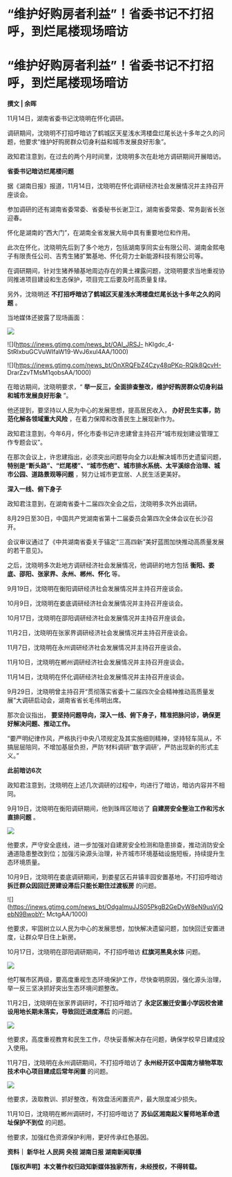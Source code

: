 # “维护好购房者利益”！省委书记不打招呼，到烂尾楼现场暗访

# “维护好购房者利益”！省委书记不打招呼，到烂尾楼现场暗访

**撰文 | 余晖**

11月14日，湖南省委书记沈晓明在怀化调研。

调研期间，沈晓明不打招呼暗访了鹤城区天星浅水湾楼盘烂尾长达十多年之久的问题，他要求“维护好购房群众切身利益和城市发展良好形象”。

政知君注意到，在过去的两个月时间里，沈晓明多次在赴地方调研期间开展暗访。

**省委书记暗访烂尾楼问题**

据《湖南日报》报道，11月14日，沈晓明在怀化调研经济社会发展情况并主持召开座谈会。

参加调研的还有湖南省委常委、省委秘书长谢卫江，湖南省委常委、常务副省长张迎春。

怀化是湖南的“西大门”，在湖南全省发展大局中具有重要地位和作用。

此次在怀化，沈晓明先后到了多个地方，包括湖南享同实业有限公司、湖南金熙电子有限责任公司、吉秀生猪扩繁基地、怀化荷力士新能源科技有限公司等。

在调研期间，针对生猪养殖基地周边存在的黄土裸露问题，沈晓明要求当地重视协同推进项目建设和生态保护，项目完工后要及时高质量复绿。

另外，沈晓明还 **不打招呼暗访了鹤城区天星浅水湾楼盘烂尾长达十多年之久的问题** 。

当地媒体还披露了现场画面：

![](https://inews.gtimg.com/news_bt/OR8Mx5U-qs5LmlFOgJzroXMjvPQCp73GTTaQLy1VRUzEsAA/1000)

![](https://inews.gtimg.com/news_bt/OAI_JRSJ-
hKIgdc_4-StRlxbuGCVuWIfaW19-WvJ6xul4AA/1000)

![](https://inews.gtimg.com/news_bt/OnXRQFbZ4Czy48qPKp-RQlk8QcvH-
DrarZzvTMsM1qobsAA/1000)

在暗访期间，沈晓明要求，“ **举一反三，全面排查整改，维护好购房群众切身利益和城市发展良好形象** ”。

他还提到，要坚持以人民为中心的发展思想，提高居民收入， **办好民生实事，防范化解各领域重大风险** ，在着力保障和改善民生上展现新作为。

政知君注意到，今年6月，怀化市委书记许忠建曾主持召开“城市规划建设管理工作专题会议”。

在那次会议上，许忠建指出，必须突出问题导向全力以赴解决城市历史遗留问题，
**特别是“断头路”、“烂尾楼”、“城市伤疤”、城市排水系统、太平溪综合治理、城市公园、道路景观等问题** ，努力让城市更宜居、人民生活更美好。

**深入一线、俯下身子**

政知君注意到，在湖南省委十二届四次全会之后，沈晓明多次外出调研。

8月29日至30日，中国共产党湖南省第十二届委员会第四次全体会议在长沙召开。

会议审议通过了《中共湖南省委关于锚定“三高四新”美好蓝图加快推动高质量发展的若干意见》。

之后，沈晓明多次赴地方调研经济社会发展情况，他调研的地方包括 **衡阳、娄底、邵阳、张家界、永州、郴州、怀化** 等。

9月19日，沈晓明在衡阳调研经济社会发展情况并主持召开座谈会。

10月9日，沈晓明在娄底调研经济社会发展情况并主持召开座谈会。

10月17日，沈晓明在邵阳调研经济社会发展情况并主持召开座谈会。

11月2日，沈晓明在张家界调研经济社会发展情况并主持召开座谈会。

11月7日，沈晓明在永州调研经济社会发展情况并主持召开座谈会。

11月10日，沈晓明在郴州调研经济社会发展情况并主持召开座谈会。

11月14日，沈晓明在怀化调研经济社会发展情况并主持召开座谈会。

9月29日，沈晓明曾主持召开“贯彻落实省委十二届四次全会精神推动高质量发展”大调研启动会，湖南省省长毛伟明出席。

那次会议指出， **要坚持问题导向，深入一线、俯下身子，精准把脉问诊，确保更好解决问题、推动工作。**

“要严明纪律作风，严格执行中央八项规定及其实施细则精神，坚持轻车简从，不搞层层陪同，不增加基层负担，严防‘材料调研’‘数字调研’，严防出现新的形式主义。”

**此前暗访6次**

政知君注意到，沈晓明在上述几次调研的过程中，均进行了暗访，暗访内容并不相同。

9月19日，沈晓明在衡阳调研期间，他到珠晖区暗访了 **自建房安全整治工作和污水直排问题** 。

![](https://inews.gtimg.com/news_bt/O4z2MwfopBNKR8mc50xZ92L6JNBDFTurzqo7CFcrR1J_kAA/1000)

他要求，严守安全底线，进一步加强对自建房安全检测和隐患排查，推动消防安全通道隐患整改到位；加强污染源头治理，补齐城市环境基础设施短板，持续提升生态环境质量。

10月9日，沈晓明在娄底调研期间，到娄星区石井镇丰园安置基地，不打招呼暗访 **拆迁群众因回迁房建设滞后只能长期住过渡板房** 的问题。

![](https://inews.gtimg.com/news_bt/OdgaImuJJS05PkgB2GeDyW8eN9usVjQebN9BwobY-
MctgAA/1000)

他要求，牢固树立以人民为中心的发展思想，加快解决遗留问题，加快回迁安置进度，让群众早日住上新房。

10月17日，沈晓明在邵阳调研期间，不打招呼暗访 **红旗河黑臭水体** 问题。

![](https://inews.gtimg.com/news_bt/OfaZ26aYyfvbWzFCabhjqnUv_AOZHjeLF5r3s99ONrMxIAA/1000)

他叮嘱市区两级，要高度重视生态环境保护工作，尽快查明原因，强化源头治理，举一反三坚决抓好突出生态环境问题整改。

11月2日，沈晓明在张家界调研时，不打招呼暗访了 **永定区搬迁安置小学因校舍建设用地长期未落实，导致回迁进度滞后** 的问题。

![](https://inews.gtimg.com/news_bt/OTmvYN38jbLEOV_iv4I9g7PNtnDmig9D9BqgHuLzEKnk8AA/1000)

他要求，高度重视教育和民生工作，尽快妥善解决存在问题，确保学校早日建成投入使用。

11月7日，沈晓明在永州调研期间，不打招呼暗访了 **永州经开区中国南方植物萃取技术中心项目建成后常年闲置** 的问题。

![](https://inews.gtimg.com/news_bt/OSL1KR_nMXBQDE_MpGBOPSwYaU4rDpKUF2s7o_WTrUJtEAA/1000)

他要求，汲取教训、抓好整改，有效盘活闲置资产，最大限度减少损失。

11月10日，沈晓明在郴州调研时，不打招呼暗访了 **苏仙区湘南起义誓师地革命遗址保护不到位** 的问题。

他要求，加强红色资源保护利用，更好传承红色基因。

**资料｜ 新华社 人民网 央视 湖南日报 湖南新闻联播**

**【版权声明】本文著作权归政知新媒体独家所有，未经授权，不得转载。**

